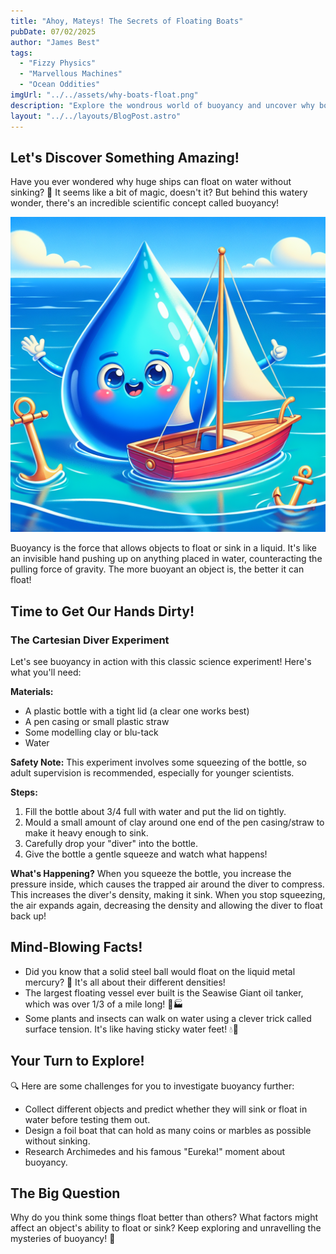 ```yaml
---
title: "Ahoy, Mateys! The Secrets of Floating Boats"
pubDate: 07/02/2025
author: "James Best"
tags:
  - "Fizzy Physics"
  - "Marvellous Machines"
  - "Ocean Oddities"
imgUrl: "../../assets/why-boats-float.png"
description: "Explore the wondrous world of buoyancy and uncover why boats can float on water! Get ready for some splashy science fun as we dive into the secrets of floating vessels. You'll never look at the ocean the same way again!"
layout: "../../layouts/BlogPost.astro"
---
```


## Let's Discover Something Amazing!

Have you ever wondered why huge ships can float on water without sinking? 🚢 It seems like a bit of magic, doesn't it? But behind this watery wonder, there's an incredible scientific concept called buoyancy!

![A large ship floating on the ocean](../../assets/why-boats-float.png)

Buoyancy is the force that allows objects to float or sink in a liquid. It's like an invisible hand pushing up on anything placed in water, counteracting the pulling force of gravity. The more buoyant an object is, the better it can float!

## Time to Get Our Hands Dirty!

### The Cartesian Diver Experiment

Let's see buoyancy in action with this classic science experiment! Here's what you'll need:

**Materials:**

- A plastic bottle with a tight lid (a clear one works best)
- A pen casing or small plastic straw
- Some modelling clay or blu-tack
- Water

**Safety Note:** This experiment involves some squeezing of the bottle, so adult supervision is recommended, especially for younger scientists.

**Steps:**

1. Fill the bottle about 3/4 full with water and put the lid on tightly.
2. Mould a small amount of clay around one end of the pen casing/straw to make it heavy enough to sink.
3. Carefully drop your "diver" into the bottle.
4. Give the bottle a gentle squeeze and watch what happens!

**What's Happening?** When you squeeze the bottle, you increase the pressure inside, which causes the trapped air around the diver to compress. This increases the diver's density, making it sink. When you stop squeezing, the air expands again, decreasing the density and allowing the diver to float back up!

## Mind-Blowing Facts!

- Did you know that a solid steel ball would float on the liquid metal mercury? 🥈 It's all about their different densities!
- The largest floating vessel ever built is the Seawise Giant oil tanker, which was over 1/3 of a mile long! 🚢🏭
- Some plants and insects can walk on water using a clever trick called surface tension. It's like having sticky water feet! 💧🐞

## Your Turn to Explore!

🔍 Here are some challenges for you to investigate buoyancy further:

- Collect different objects and predict whether they will sink or float in water before testing them out.
- Design a foil boat that can hold as many coins or marbles as possible without sinking.
- Research Archimedes and his famous "Eureka!" moment about buoyancy.

## The Big Question

Why do you think some things float better than others? What factors might affect an object's ability to float or sink? Keep exploring and unravelling the mysteries of buoyancy! 🐋
